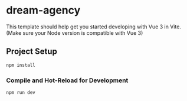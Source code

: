 # dream-agency

This template should help get you started developing with Vue 3 in Vite.
(Make sure your Node version is compatible with Vue 3)

## Project Setup

```sh
npm install
```

### Compile and Hot-Reload for Development

```sh
npm run dev
```

